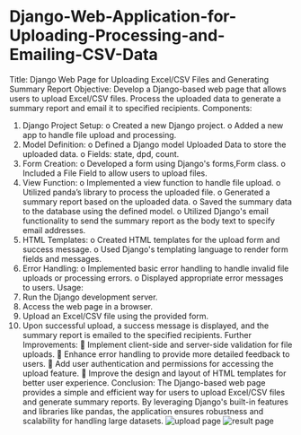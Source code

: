 # Django-Web-Application-for-Uploading-Processing-and-Emailing-CSV-Data

Title: Django Web Page for Uploading Excel/CSV Files and Generating Summary Report 
Objective: Develop a Django-based web page that allows users to upload Excel/CSV files. 
Process the uploaded data to generate a summary report and email it to specified recipients. 
Components: 
1. Django Project Setup: 
o Created a new Django project. 
o Added a new app to handle file upload and processing. 
2. Model Definition: 
o Defined a Django model Uploaded Data to store the uploaded data. 
o Fields: state, dpd, count. 
3. Form Creation: 
o Developed a form using Django's forms,Form class. 
o Included a File Field to allow users to upload files. 
4. View Function: 
o Implemented a view function to handle file upload. 
o Utilized panda’s library to process the uploaded file. 
o Generated a summary report based on the uploaded data. 
o Saved the summary data to the database using the defined model. 
o Utilized Django's email functionality to send the summary report as the body 
text to specify email addresses. 
5. HTML Templates: 
o Created HTML templates for the upload form and success message. 
o Used Django's templating language to render form fields and messages. 
6. Error Handling: 
o Implemented basic error handling to handle invalid file uploads or processing 
errors. 
o Displayed appropriate error messages to users. 
Usage: 
1. Run the Django development server. 
2. Access the web page in a browser. 
3. Upload an Excel/CSV file using the provided form. 
4. Upon successful upload, a success message is displayed, and the summary report is 
emailed to the specified recipients. 
Further Improvements: 
 Implement client-side and server-side validation for file uploads. 
 Enhance error handling to provide more detailed feedback to users. 
 Add user authentication and permissions for accessing the upload feature. 
 Improve the design and layout of HTML templates for better user experience. 
Conclusion: The Django-based web page provides a simple and efficient way for users to 
upload Excel/CSV files and generate summary reports. By leveraging Django's built-in 
features and libraries like pandas, the application ensures robustness and scalability for 
handling large datasets. ![upload page](https://github.com/nikhilbari63/Django-Web-Application-for-Uploading-Processing-and-Emailing-CSV-Data/assets/160225662/4e8f4782-1aa6-4c80-b073-cb395af20e3c)
![result page](https://github.com/nikhilbari63/Django-Web-Application-for-Uploading-Processing-and-Emailing-CSV-Data/assets/160225662/4adf93ba-e6a8-4d13-8b71-5658257b9b6c)

